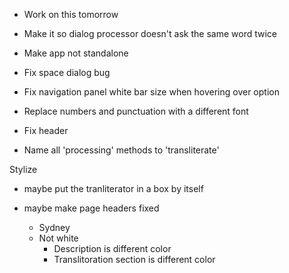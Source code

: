 - Work on this tomorrow

- Make it so dialog processor doesn't ask the same word twice

- Make app not standalone

- Fix space dialog bug

- Fix navigation panel white bar size when hovering over option

- Replace numbers and punctuation with a different font

- Fix header

- Name all 'processing' methods to 'transliterate'

Stylize
- maybe put the tranliterator in a box by itself
- maybe make page headers fixed

    - Sydney
    - Not white
        - Description is different color
        - Translitoration section is different color